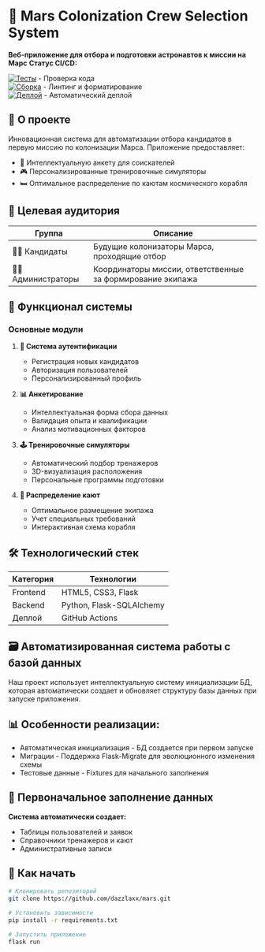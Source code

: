 # 🚀 Mars Colonization Crew Selection System

**Веб-приложение для отбора и подготовки астронавтов к миссии на Марс**
**Статус CI/CD:**  

[![Тесты](https://github.com/dazzlaxx/mars/actions/workflows/test.yml/badge.svg)](https://github.com/dazzlaxx/mars/actions/workflows/test.yml) - Проверка кода  
[![Сборка](https://github.com/dazzlaxx/mars/actions/workflows/build.yml/badge.svg)](https://github.com/dazzlaxx/mars/actions/workflows/build.yml) - Линтинг и форматирование  
[![Деплой](https://github.com/dazzlaxx/mars/actions/workflows/deploy.yml/badge.svg)](https://github.com/dazzlaxx/mars/actions/workflows/deploy.yml) - Автоматический деплой

## 🌌 О проекте

Инновационная система для автоматизации отбора кандидатов в первую миссию по колонизации Марса. Приложение предоставляет:

- 📝 Интеллектуальную анкету для соискателей
- 🎮 Персонализированные тренировочные симуляторы
- 🛏️ Оптимальное распределение по каютам космического корабля

## 👥 Целевая аудитория

| Группа | Описание |
|--------|----------|
| 🧑🚀 Кандидаты | Будущие колонизаторы Марса, проходящие отбор |
| 👨💼 Администраторы | Координаторы миссии, ответственные за формирование экипажа |

## 🔧 Функционал системы

### Основные модули

1. **🔐 Система аутентификации**
   - Регистрация новых кандидатов
   - Авторизация пользователей
   - Персонализированный профиль

2. **📊 Анкетирование**
   - Интеллектуальная форма сбора данных
   - Валидация опыта и квалификации
   - Анализ мотивационных факторов

3. **🕹️ Тренировочные симуляторы**
   - Автоматический подбор тренажеров
   - 3D-визуализация расположения
   - Персональные программы подготовки

4. **🛌 Распределение кают**
   - Оптимальное размещение экипажа
   - Учет специальных требований
   - Интерактивная схема корабля

## 🛠️ Технологический стек

| Категория | Технологии |
|-----------|-|
| Frontend  | HTML5, CSS3, Flask |
| Backend   | Python, Flask-SQLAlchemy |
| Деплой    | GitHub Actions |

## 🗃️ Автоматизированная система работы с базой данных

Наш проект использует интеллектуальную систему инициализации БД, которая автоматически создает и обновляет структуру базы данных при запуске приложения.

## 📊 Особенности реализации:
   - Автоматическая инициализация - БД создается при первом запуске
   - Миграции - Поддержка Flask-Migrate для эволюционного изменения схемы
   - Тестовые данные - Fixtures для начального заполнения

## 🌱 Первоначальное заполнение данных

**Система автоматически создает:**

   - Таблицы пользователей и заявок
   - Справочники тренажеров и кают
   - Административные записи

## 🚀 Как начать

```bash
# Клонировать репозиторий
git clone https://github.com/dazzlaxx/mars.git

# Установить зависимости
pip install -r requirements.txt

# Запустить приложение
flask run